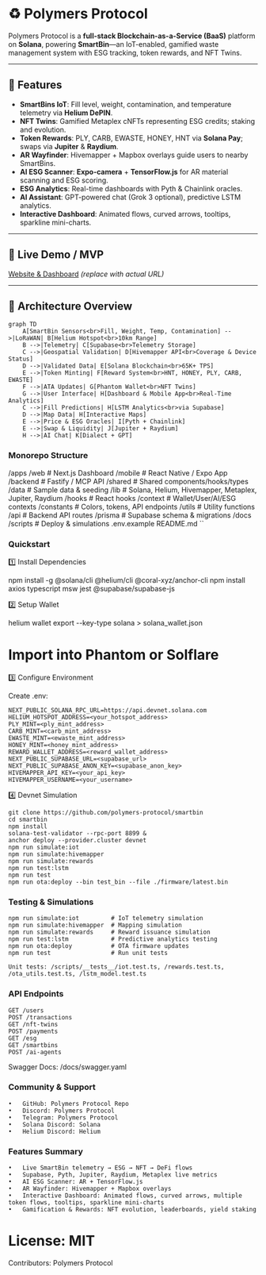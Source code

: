 # ♻️ Polymers Protocol

Polymers Protocol is a **full-stack Blockchain-as-a-Service (BaaS)** platform on **Solana**, powering **SmartBin**—an IoT-enabled, gamified waste management system with ESG tracking, token rewards, and NFT Twins.

---

## 🌟 Features

- **SmartBins IoT**: Fill level, weight, contamination, and temperature telemetry via **Helium DePIN**.
- **NFT Twins**: Gamified Metaplex cNFTs representing ESG credits; staking and evolution.
- **Token Rewards**: PLY, CARB, EWASTE, HONEY, HNT via **Solana Pay**; swaps via **Jupiter** & **Raydium**.
- **AR Wayfinder**: Hivemapper + Mapbox overlays guide users to nearby SmartBins.
- **AI ESG Scanner**: **Expo-camera** + **TensorFlow.js** for AR material scanning and ESG scoring.
- **ESG Analytics**: Real-time dashboards with Pyth & Chainlink oracles.
- **AI Assistant**: GPT-powered chat (Grok 3 optional), predictive LSTM analytics.
- **Interactive Dashboard**: Animated flows, curved arrows, tooltips, sparkline mini-charts.

---

## 🚀 Live Demo / MVP

[Website & Dashboard](#) *(replace with actual URL)*

---

## 📂 Architecture Overview

```mermaid
graph TD
    A[SmartBin Sensors<br>Fill, Weight, Temp, Contamination] -->|LoRaWAN| B[Helium Hotspot<br>10km Range]
    B -->|Telemetry| C[Supabase<br>Telemetry Storage]
    C -->|Geospatial Validation| D[Hivemapper API<br>Coverage & Device Status]
    D -->|Validated Data| E[Solana Blockchain<br>65K+ TPS]
    E -->|Token Minting| F[Reward System<br>HNT, HONEY, PLY, CARB, EWASTE]
    F -->|ATA Updates| G[Phantom Wallet<br>NFT Twins]
    G -->|User Interface| H[Dashboard & Mobile App<br>Real-Time Analytics]
    C -->|Fill Predictions| H[LSTM Analytics<br>via Supabase]
    D -->|Map Data| H[Interactive Maps]
    E -->|Price & ESG Oracles| I[Pyth + Chainlink]
    E -->|Swap & Liquidity| J[Jupiter + Raydium]
    H -->|AI Chat| K[Dialect + GPT]
````

### Monorepo Structure

/apps
  /web          # Next.js Dashboard
  /mobile       # React Native / Expo App
  /backend      # Fastify / MCP API
  /shared       # Shared components/hooks/types
/data           # Sample data & seeding
/lib            # Solana, Helium, Hivemapper, Metaplex, Jupiter, Raydium
/hooks          # React hooks
/context        # Wallet/User/AI/ESG contexts
/constants      # Colors, tokens, API endpoints
/utils          # Utility functions
/api            # Backend API routes
/prisma         # Supabase schema & migrations
/docs
/scripts        # Deploy & simulations
.env.example
README.md
``

### Quickstart

1️⃣ Install Dependencies

npm install -g @solana/cli @helium/cli @coral-xyz/anchor-cli
npm install axios typescript msw jest @supabase/supabase-js

2️⃣ Setup Wallet

helium wallet export --key-type solana > solana_wallet.json

# Import into Phantom or Solflare

3️⃣ Configure Environment

Create .env:

```
NEXT_PUBLIC_SOLANA_RPC_URL=https://api.devnet.solana.com
HELIUM_HOTSPOT_ADDRESS=<your_hotspot_address>
PLY_MINT=<ply_mint_address>
CARB_MINT=<carb_mint_address>
EWASTE_MINT=<ewaste_mint_address>
HONEY_MINT=<honey_mint_address>
REWARD_WALLET_ADDRESS=<reward_wallet_address>
NEXT_PUBLIC_SUPABASE_URL=<supabase_url>
NEXT_PUBLIC_SUPABASE_ANON_KEY=<supabase_anon_key>
HIVEMAPPER_API_KEY=<your_api_key>
HIVEMAPPER_USERNAME=<your_username>
```

4️⃣ Devnet Simulation

```
git clone https://github.com/polymers-protocol/smartbin
cd smartbin
npm install
solana-test-validator --rpc-port 8899 &
anchor deploy --provider.cluster devnet
npm run simulate:iot
npm run simulate:hivemapper
npm run simulate:rewards
npm run test:lstm
npm run test
npm run ota:deploy --bin test_bin --file ./firmware/latest.bin

```

### Testing & Simulations
```
npm run simulate:iot         # IoT telemetry simulation
npm run simulate:hivemapper  # Mapping simulation
npm run simulate:rewards     # Reward issuance simulation
npm run test:lstm            # Predictive analytics testing
npm run ota:deploy           # OTA firmware updates
npm run test                 # Run unit tests

Unit tests: /scripts/__tests__/iot.test.ts, /rewards.test.ts, /ota_utils.test.ts, /lstm_model.test.ts
````

### API Endpoints
```
GET /users
POST /transactions
GET /nft-twins
POST /payments
GET /esg
GET /smartbins
POST /ai-agents
```
Swagger Docs: /docs/swagger.yaml


### Community & Support
	•	GitHub: Polymers Protocol Repo
	•	Discord: Polymers Protocol
	•	Telegram: Polymers Protocol
	•	Solana Discord: Solana
	•	Helium Discord: Helium


### Features Summary
	•	Live SmartBin telemetry → ESG → NFT → DeFi flows
	•	Supabase, Pyth, Jupiter, Raydium, Metaplex live metrics
	•	AI ESG Scanner: AR + TensorFlow.js
	•	AR Wayfinder: Hivemapper + Mapbox overlays
	•	Interactive Dashboard: Animated flows, curved arrows, multiple token flows, tooltips, sparkline mini-charts
	•	Gamification & Rewards: NFT evolution, leaderboards, yield staking

# License: MIT

Contributors: Polymers Protocol
